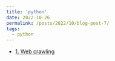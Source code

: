 ```yaml
---
title: 'python'
date: 2022-10-26
permalink: /posts/2022/10/blog-post-7/
tags:
  - python
---
```

- [1. Web crawling](https://blog.csdn.net/Nina_ningning/article/details/127521470?spm=1001.2014.3001.5501)

